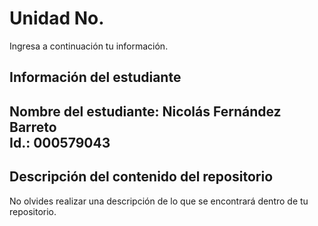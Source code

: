 # Unidad No. 
Ingresa a continuación tu información.
## Información del estudiante  
Nombre del estudiante: Nicolás Fernández Barreto  
Id.: 000579043
---
## Descripción del contenido del repositorio  
No olvides realizar una descripción de lo que se encontrará dentro de tu repositorio.

